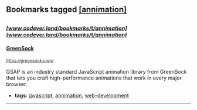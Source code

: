 ## Bookmarks tagged [[annimation]](https://www.codever.land/search?q=[annimation])

_<sup><sup>[www.codever.land/bookmarks/t/annimation](www.codever.land/bookmarks/t/annimation)</sup></sup>_
---
#### [GreenSock](https://greensock.com/)
_<sup>https://greensock.com/</sup>_

GSAP is an industry standard JavaScript animation library from GreenSock that lets you craft high-performance animations that work in every major browser.
* **tags**: [javascript](../tagged/javascript.md), [annimation](../tagged/annimation.md), [web-development](../tagged/web-development.md)
---
